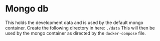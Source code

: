 # Mongo db
This holds the development data and is used by the default mongo container. Create the following directory in here:
`./data`
This will then be used by the mongo container as directed by the `docker-compose` file.
